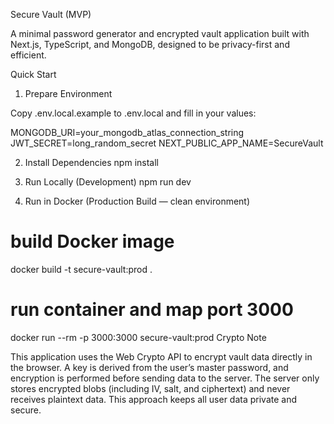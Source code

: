 Secure Vault (MVP)

A minimal password generator and encrypted vault application built with Next.js, TypeScript, and MongoDB, designed to be privacy-first and efficient.

Quick Start
1. Prepare Environment

Copy .env.local.example to .env.local and fill in your values:

MONGODB_URI=your_mongodb_atlas_connection_string
JWT_SECRET=long_random_secret
NEXT_PUBLIC_APP_NAME=SecureVault

2. Install Dependencies
npm install

3. Run Locally (Development)
npm run dev

4. Run in Docker (Production Build — clean environment)
# build Docker image
docker build -t secure-vault:prod .

# run container and map port 3000
docker run --rm -p 3000:3000 secure-vault:prod
Crypto Note

This application uses the Web Crypto API to encrypt vault data directly in the browser. A key is derived from the user’s master password, and encryption is performed before sending data to the server. The server only stores encrypted blobs (including IV, salt, and ciphertext) and never receives plaintext data. This approach keeps all user data private and secure.
